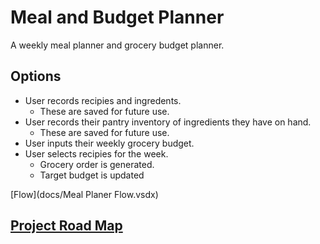 # Meal and Budget Planner
A weekly meal planner and grocery budget planner.

## Options
- User records recipies and ingredents. 
	- These are saved for future use.
- User records their pantry inventory of ingredients they have on hand. 
	- These are saved for future use.
- User inputs their weekly grocery budget.
- User selects recipies for the week.
	- Grocery order is generated.
	- Target budget is updated 

[Flow](docs/Meal Planer Flow.vsdx)

## [Project Road Map](docs/projectroadmap.md)
